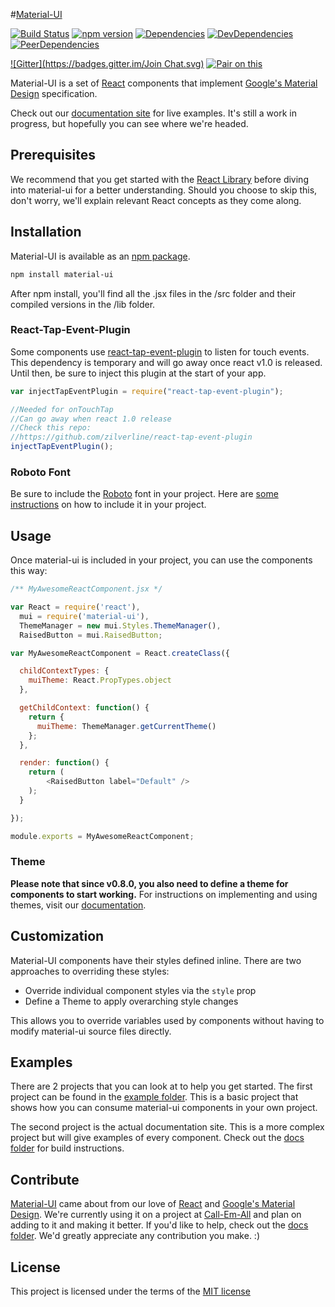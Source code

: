 #[Material-UI](http://callemall.github.io/material-ui/) 

[![Build Status](https://travis-ci.org/callemall/material-ui.svg?branch=master)](https://travis-ci.org/callemall/material-ui)
[![npm version](https://badge.fury.io/js/material-ui.svg)](http://badge.fury.io/js/material-ui)
[![Dependencies](https://img.shields.io/david/callemall/material-ui.svg)](https://david-dm.org/callemall/material-ui)
[![DevDependencies](https://img.shields.io/david/dev/callemall/material-ui.svg)](https://david-dm.org/callemall/material-ui#info=devDependencies&view=list)
[![PeerDependencies](https://img.shields.io/david/peer/callemall/material-ui.svg)](https://david-dm.org/callemall/material-ui#info=peerDependencies&view=list)

[![Gitter](https://badges.gitter.im/Join Chat.svg)](https://gitter.im/callemall/material-ui?utm_source=badge&utm_medium=badge&utm_campaign=pr-badge&utm_content=badge) [![Pair on this](https://tf-assets-staging.s3.amazonaws.com/badges/thinkful_repo_badge.svg)](http://start.thinkful.com/react/?utm_source=github&utm_medium=badge&utm_campaign=material-ui)

Material-UI is a set of [React](http://facebook.github.io/react/) components that implement [Google's Material Design](https://www.google.com/design/spec/material-design/introduction.html) specification.

Check out our [documentation site](http://www.material-ui.com/) for live examples. It's still a work in progress, but hopefully you can see where we're headed.

## Prerequisites

We recommend that you get started with the [React Library](http://facebook.github.io/react/) before diving into material-ui for a better understanding. Should you choose to skip this, don't worry, we'll explain relevant React concepts as they come along.

## Installation

Material-UI is available as an [npm package](https://www.npmjs.org/package/material-ui).
```sh
npm install material-ui
```
After npm install, you'll find all the .jsx files in the /src folder and their compiled versions in the /lib folder.

### React-Tap-Event-Plugin
Some components use [react-tap-event-plugin](https://github.com/zilverline/react-tap-event-plugin) to
listen for touch events. This dependency is temporary and will go away once react v1.0 is released. Until then, be
sure to inject this plugin at the start of your app.
```js
var injectTapEventPlugin = require("react-tap-event-plugin");

//Needed for onTouchTap
//Can go away when react 1.0 release
//Check this repo:
//https://github.com/zilverline/react-tap-event-plugin
injectTapEventPlugin();
```

### Roboto Font
Be sure to include the [Roboto](http://www.google.com/fonts/specimen/Roboto) font in your project.
Here are [some instructions](http://www.google.com/fonts#UsePlace:use/Collection:Roboto:400,300,500) on how to include it in your project.

## Usage

Once material-ui is included in your project, you can use the components this way:
```js
/** MyAwesomeReactComponent.jsx */

var React = require('react'),
  mui = require('material-ui'),
  ThemeManager = new mui.Styles.ThemeManager(),
  RaisedButton = mui.RaisedButton;

var MyAwesomeReactComponent = React.createClass({

  childContextTypes: {
    muiTheme: React.PropTypes.object
  },

  getChildContext: function() {
    return {
      muiTheme: ThemeManager.getCurrentTheme()
    };
  },

  render: function() {
    return (
        <RaisedButton label="Default" />
    );
  }

});

module.exports = MyAwesomeReactComponent;

```

### Theme

**Please note that since v0.8.0, you also need to define a theme for components to start working.** For instructions on implementing and using themes, visit our [documentation](http://material-ui.com/#/customization/themes).

## Customization

Material-UI components have their styles defined inline. There are two approaches to overriding these styles:

* Override individual component styles via the `style` prop
* Define a Theme to apply overarching style changes

This allows you to override variables used by components without having to modify material-ui source files directly.

## Examples
There are 2 projects that you can look at to help you get started. The first project can be found in the [example folder](https://github.com/callemall/material-ui/tree/master/example). This is a basic project that shows how you can consume material-ui components in your own project.

The second project is the actual documentation site. This is a more complex project but will give examples of every component. Check out the [docs folder](https://github.com/callemall/material-ui/tree/master/docs) for build instructions.

## Contribute

[Material-UI](http://www.material-ui.com/) came about from our love of [React](http://facebook.github.io/react/) and [Google's Material Design](https://www.google.com/design/spec/material-design/introduction.html). We're currently using it on a project at [Call-Em-All](https://www.call-em-all.com/) and plan on adding to it and making it better. If you'd like to help, check out the [docs folder](https://github.com/callemall/material-ui/tree/master/docs). We'd greatly appreciate any contribution you make. :)

## License
This project is licensed under the terms of the [MIT license](https://github.com/callemall/material-ui/blob/master/LICENSE)

